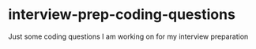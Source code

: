 # interview-prep-coding-questions
Just some coding questions I am working on for my interview preparation
